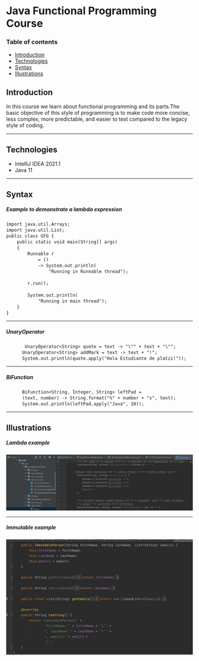 # Java Functional Programming Course

### Table of contents
* [Introduction](#introduction) 
* [Technologies](#technologies)
* [Syntax](#syntax)
* [Illustrations](#illustrations)


## Introduction
In this course we learn about functional programming and its parts.The basic objective of this style of programming is to make code more concise, less complex, more predictable, and easier to test compared to the legacy style of coding.

---------------------------------------------------------------

## Technologies
* IntelliJ IDEA 2021.1
* Java 11
---------------------------------------------------------------


## Syntax

##### Example to demonstrate a lambda expression

```
import java.util.Arrays;
import java.util.List;
public class GFG {
    public static void main(String[] args)
    {
        Runnable r
            = ()
            -> System.out.println(
                "Running in Runnable thread");
 
        r.run();
 
        System.out.println(
            "Running in main thread");
    }
}
```    
---------------------------------------------------------------

##### UnaryOperator

```  
	   UnaryOperator<String> quote = text -> "\"" + text + "\"";
      UnaryOperator<String> addMark = text -> text + "!";
      System.out.println(quote.apply("Hola Estudiante de platzi!"));
```
---------------------------------------------------------------
##### BiFunction

```
      BiFunction<String, Integer, String> leftPad =
      (text, number) -> String.format("%" + number + "s", text);
      System.out.println(leftPad.apply("Java", 10));
```



---------------------------------------------------------------

## Illustrations

##### Lambda example
![](images/1.jpg)
**************************************
##### Immutable example
![](images/2.jpg)
